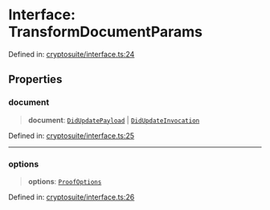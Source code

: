 # Interface: TransformDocumentParams

Defined in: [cryptosuite/interface.ts:24](https://github.com/dcdpr/did-btcr2-js/blob/c82bc5c69016e1146a0c52c6e6b21621f5abd6d4/packages/cryptosuite/src/cryptosuite/interface.ts#L24)

## Properties

### document

> **document**: [`DidUpdatePayload`](../../common/interfaces/DidUpdatePayload.md) \| [`DidUpdateInvocation`](../../common/interfaces/DidUpdateInvocation.md)

Defined in: [cryptosuite/interface.ts:25](https://github.com/dcdpr/did-btcr2-js/blob/c82bc5c69016e1146a0c52c6e6b21621f5abd6d4/packages/cryptosuite/src/cryptosuite/interface.ts#L25)

***

### options

> **options**: [`ProofOptions`](../../common/interfaces/ProofOptions.md)

Defined in: [cryptosuite/interface.ts:26](https://github.com/dcdpr/did-btcr2-js/blob/c82bc5c69016e1146a0c52c6e6b21621f5abd6d4/packages/cryptosuite/src/cryptosuite/interface.ts#L26)
